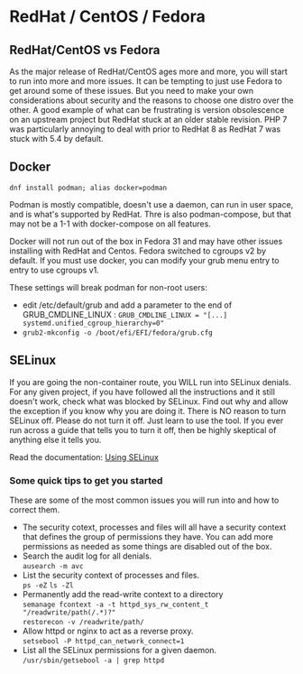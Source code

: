 # RedHat / CentOS / Fedora

## RedHat/CentOS vs Fedora
As the major release of RedHat/CentOS ages more and more, you will start to run into more and more issues.  It can be
tempting to just use Fedora to get around some of these issues.  But you need to make your own considerations about
security and the reasons to choose one distro over the other.  A good example of what can be frustrating is version
obsolescence on an upstream project but RedHat stuck at an older stable revision.  PHP 7 was particularly annoying to
deal with prior to RedHat 8 as RedHat 7 was stuck with 5.4 by default.


## Docker
`dnf install podman; alias docker=podman`

Podman is mostly compatible, doesn't use a daemon, can run in user space, and is what's supported by RedHat.  Thre is
also podman-compose, but that may not be a 1-1 with docker-compose on all features.

Docker will not run out of the box in Fedora 31 and may have other issues installing with RedHat and Centos.  Fedora
switched to cgroups v2 by default.  If you must use docker, you can modify your grub menu entry to entry to use cgroups
v1.

These settings will break podman for non-root users:
* edit /etc/default/grub and add a parameter to the end of GRUB_CMDLINE_LINUX
: `GRUB_CMDLINE_LINUX = "[...] systemd.unified_cgroup_hierarchy=0"`
* `grub2-mkconfig -o /boot/efi/EFI/fedora/grub.cfg`


## SELinux
If you are going the non-container route, you WILL run into SELinux denials.  For any given project, if you have
followed all the instructions and it still doesn't work, check what was blocked by SELinux.  Find out why and allow the
exception if you know why you are doing it.  There is NO reason to turn SELinux off.  Please do not turn it off.  Just
learn to use the tool.  If you ever run across a guide that tells you to turn it off, then be highly skeptical of
anything else it tells you.

Read the documentation: [Using SELinux](https://access.redhat.com/documentation/en-us/red_hat_enterprise_linux/8/html/using_selinux/index)

### Some quick tips to get you started
These are some of the most common issues you will run into and how to correct them.

* The security cotext, processes and files will all have a security context that defines the group of permissions they
  have.  You can add more permissions as needed as some things are disabled out of the box.
* Search the audit log for all denials.
  <br> `ausearch -m avc`
* List the security context of processes and files.
  <br> `ps -eZ` `ls -Zl`
* Permanently add the read-write context to a directory
  <br> `semanage fcontext -a -t httpd_sys_rw_content_t "/readwrite/path(/.*)?"`
  <br> `restorecon -v /readwrite/path/`
* Allow httpd or nginx to act as a reverse proxy.
  <br> `setsebool -P httpd_can_network_connect=1`
* List all the SELinux permissions for a given daemon.
  <br> `/usr/sbin/getsebool -a | grep httpd`

